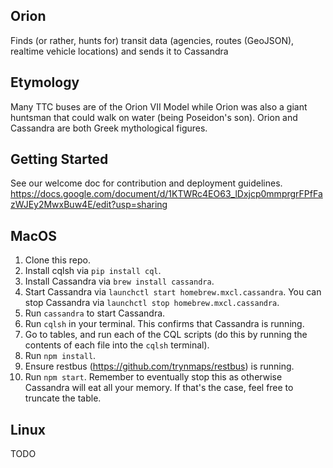 ## Orion

Finds (or rather, hunts for) transit data (agencies, routes (GeoJSON), realtime vehicle locations) and sends it to Cassandra

## Etymology

Many TTC buses are of the Orion VII Model while Orion was also a giant huntsman that could walk on water (being Poseidon's son). Orion and Cassandra are both Greek mythological figures.

## Getting Started

See our welcome doc for contribution and deployment guidelines.
https://docs.google.com/document/d/1KTWRc4EO63_lDxjcp0mmprgrFPfFazWJEy2MwxBuw4E/edit?usp=sharing

## MacOS

1. Clone this repo.
2. Install cqlsh via `pip install cql`.
3. Install Cassandra via `brew install cassandra`.
4. Start Cassandra via `launchctl start homebrew.mxcl.cassandra`.
   You can stop Cassandra via `launchctl stop homebrew.mxcl.cassandra`.
5. Run `cassandra` to start Cassandra.
6. Run `cqlsh` in your terminal. This confirms that Cassandra is running.
7. Go to tables, and run each of the CQL scripts (do this by running the contents of each file into the `cqlsh` terminal).
8. Run `npm install`.
9. Ensure restbus (https://github.com/trynmaps/restbus) is running.
10. Run `npm start`. Remember to eventually stop this as otherwise Cassandra will eat all your memory. If that's the case, feel free to truncate the table.

## Linux

TODO
